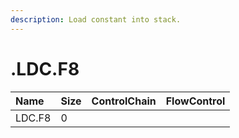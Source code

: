 ```yaml
---
description: Load constant into stack.
---
```


# .LDC.F8

| Name | Size | ControlChain | FlowControl |
| :--- | :--- | :--- | :--- |
| LDC.F8 | 0 |  |  |

